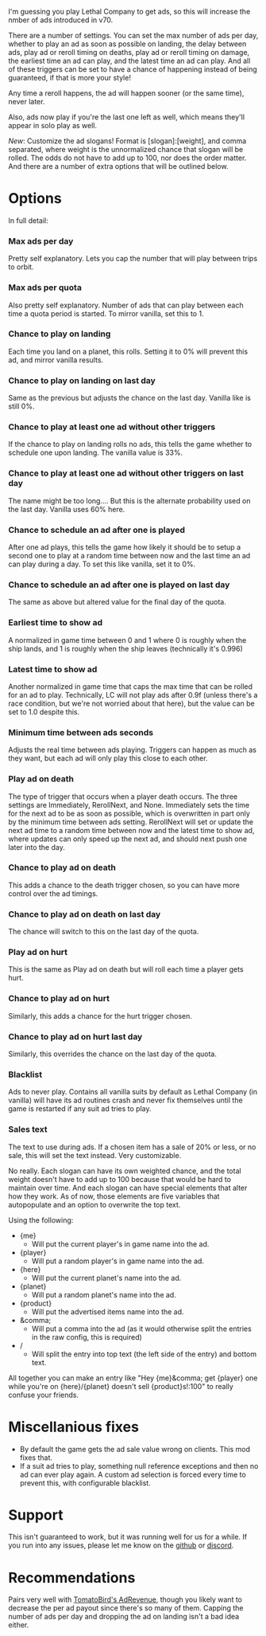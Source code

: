 I'm guessing you play Lethal Company to get ads, so this will increase the nmber of ads introduced in v70.

There are a number of settings. You can set the max number of ads per day, whether to play an ad as soon as possible on landing, the delay between ads, play ad or reroll timing on deaths, play ad or reroll timing on damage, the earliest time an ad can play, and the latest time an ad can play. And all of these triggers can be set to have a chance of happening instead of being guaranteed, if that is more your style!

Any time a reroll happens, the ad will happen sooner (or the same time), never later.

Also, ads now play if you're the last one left as well, which means they'll appear in solo play as well.

*New*: Customize the ad slogans! Format is [slogan]:[weight], and comma separated, where weight is the unnormalized chance that slogan will be rolled. The odds do not have to add up to 100, nor does the order matter. And there are a number of extra options that will be outlined below.

# Options

In full detail:

### Max ads per day
Pretty self explanatory. Lets you cap the number that will play between trips to orbit.

### Max ads per quota
Also pretty self explanatory. Number of ads that can play between each time a quota period is started. To mirror vanilla, set this to 1.

### Chance to play on landing
Each time you land on a planet, this rolls. Setting it to 0% will prevent this ad, and mirror vanilla results.

### Chance to play on landing on last day
Same as the previous but adjusts the chance on the last day. Vanilla like is still 0%.

### Chance to play at least one ad without other triggers
If the chance to play on landing rolls no ads, this tells the game whether to schedule one upon landing. The vanilla value is 33%.

### Chance to play at least one ad without other triggers on last day
The name might be too long.... But this is the alternate probability used on the last day. Vanilla uses 60% here.

### Chance to schedule an ad after one is played
After one ad plays, this tells the game how likely it should be to setup a second one to play at a random time between now and the last time an ad can play during a day. To set this like vanilla, set it to 0%.

### Chance to schedule an ad after one is played on last day
The same as above but altered value for the final day of the quota.

### Earliest time to show ad
A normalized in game time between 0 and 1 where 0 is roughly when the ship lands, and 1 is roughly when the ship leaves (technically it's 0.996)

### Latest time to show ad
Another normalized in game time that caps the max time that can be rolled for an ad to play. Technically, LC will not play ads after 0.9f (unless there's a race condition, but we're not worried about that here), but the value can be set to 1.0 despite this.

### Minimum time between ads seconds
Adjusts the real time between ads playing. Triggers can happen as much as they want, but each ad will only play this close to each other.

### Play ad on death
The type of trigger that occurs when a player death occurs. The three settings are Immediately, RerollNext, and None. Immediately sets the time for the next ad to be as soon as possible, which is overwritten in part only by the minimum time between ads setting. RerollNext will set or update the next ad time to a random time between now and the latest time to show ad, where updates can only speed up the next ad, and should next push one later into the day.

### Chance to play ad on death
This adds a chance to the death trigger chosen, so you can have more control over the ad timings.

### Chance to play ad on death on last day
The chance will switch to this on the last day of the quota.

### Play ad on hurt
This is the same as Play ad on death but will roll each time a player gets hurt.

### Chance to play ad on hurt
Similarly, this adds a chance for the hurt trigger chosen.

### Chance to play ad on hurt last day
Similarly, this overrides the chance on the last day of the quota.

### Blacklist
Ads to never play. Contains all vanilla suits by default as Lethal Company (in vanilla) will have its ad routines crash and never fix themselves until the game is restarted if any suit ad tries to play.

### Sales text
The text to use during ads. If a chosen item has a sale of 20% or less, or no sale, this will set the text instead. Very customizable.

No really. Each slogan can have its own weighted chance, and the total weight doesn't have to add up to 100 because that would be hard to maintain over time. And each slogan can have special elements that alter how they work. As of now, those elements are five variables that autopopulate and an option to overwrite the top text.

Using the following:
- {me}
  - Will put the current player's in game name into the ad.
- {player}
  - Will put a random player's in game name into the ad.
- {here}
  - Will put the current planet's name into the ad.
- {planet}
  - Will put a random planet's name into the ad.
- {product}
  - Will put the advertised items name into the ad.
- \&comma;
  - Will put a comma into the ad (as it would otherwise split the entries in the raw config, this is required)
- /
  - Will split the entry into top text (the left side of the entry) and bottom text.

All together you can make an entry like "Hey {me}\&comma; get {player} one while you're on {here}/{planet} doesn't sell {product}s!:100" to really confuse your friends.

# Miscellanious fixes

- By default the game gets the ad sale value wrong on clients. This mod fixes that.
- If a suit ad tries to play, something null reference exceptions and then no ad can ever play again. A custom ad selection is forced every time to prevent this, with configurable blacklist.

# Support

This isn't guaranteed to work, but it was running well for us for a while.
If you run into any issues, please let me know on the [github](https://github.com/cdusold/lethal-moreads) or [discord](https://discord.com/channels/1168655651455639582/1379569936703160340).

# Recommendations

Pairs very well with [TomatoBird's AdRevenue](https://thunderstore.io/c/lethal-company/p/Tomatobird/AdRevenue/), though you likely want to decrease the per ad payout since there's so many of them. Capping the number of ads per day and dropping the ad on landing isn't a bad idea either.
